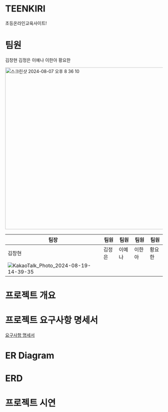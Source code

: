 # TEENKIRI
초등온라인교육사이트!

# 팀원
김창현 김정은 이예나 이한아 황요한

<img width="518" alt="스크린샷 2024-08-07 오후 8 36 10" src="https://github.com/user-attachments/assets/0322c499-2c8b-4e59-b356-d75f5799c18e">

|팀장|팀원|팀원|팀원|팀원|
|------|---|---|---|---|
|김창현|김정은|이예나|이한아|황요한|
|![KakaoTalk_Photo_2024-08-19-14-39-35](https://github.com/user-attachments/assets/9218f7ef-7a3f-40bc-aa6a-a65b8bb65aac)|
# 프로젝트 개요

# 프로젝트 요구사항 명세서
[요구사항 명세서](https://docs.google.com/spreadsheets/d/120qVjj7PFPoHNYqx8IHpAQztUI7F3E29oSD8xP9Lv3Y/edit?pli=1&gid=0#gid=0)

# ER Diagram


# ERD


# 프로젝트 시연
